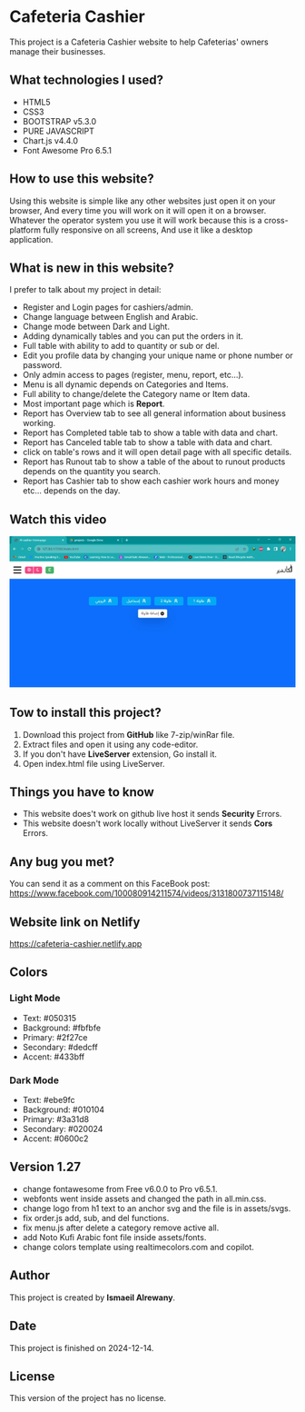 # Cafeteria Cashier

This project is a Cafeteria Cashier website to help Cafeterias' owners manage their businesses.

## What technologies I used?

* HTML5
* CSS3
* BOOTSTRAP v5.3.0
* PURE JAVASCRIPT
* Chart.js v4.4.0
* Font Awesome Pro 6.5.1

## How to use this website?

Using this website is simple like any other websites just open it on your browser, And every time you will work on it will open it on a browser. Whatever the operator system you use it will work because this is a cross-platform fully responsive on all screens, And use it like a desktop application.

## What is new in this website?

I prefer to talk about my project in detail:

* Register and Login pages for cashiers/admin.
* Change language between English and Arabic.
* Change mode between Dark and Light.
* Adding dynamically tables and you can put the orders in it.
* Full table with ability to add to quantity or sub or del.
* Edit you profile data by changing your unique name or phone number or password.
* Only admin access to pages (register, menu, report, etc...).
* Menu is all dynamic depends on Categories and Items.
* Full ability to change/delete the Category name or Item data.
* Most important page which is **Report**.
* Report has Overview tab to see all general information about business working.
* Report has Completed table tab to show a table with data and chart.
* Report has Canceled table tab to show a table with data and chart.
* click on table's rows and it will open detail page with all specific details.
* Report has Runout tab to show a table of the about to runout products depends on the quantity you search.
* Report has Cashier tab to show each cashier work hours and money etc... depends on the day.

## Watch this video

[![v1.00](/assets/image/al-cashier.jpg)](https://drive.google.com/file/d/1KbLyDka40IgjtbRic0S2OO9Cs-odhqHs/view?usp=share_link)

## Tow to install this project?

1. Download this project from **GitHub** like 7-zip/winRar file.
2. Extract files and open it using any code-editor.
3. If you don't have **LiveServer** extension, Go install it.
4. Open index.html file using LiveServer.

## Things you have to know

* This website does't work on github live host it sends **Security** Errors.
* This website doesn't work locally without LiveServer it sends **Cors** Errors.

## Any bug you met?

You can send it as a comment on this FaceBook post:
<https://www.facebook.com/100080914211574/videos/3131800737115148/>

## Website link on Netlify

<https://cafeteria-cashier.netlify.app>

## Colors

### Light Mode

* Text: #050315
* Background: #fbfbfe
* Primary: #2f27ce
* Secondary: #dedcff
* Accent: #433bff

### Dark Mode

* Text: #ebe9fc
* Background: #010104
* Primary: #3a31d8
* Secondary: #020024
* Accent: #0600c2

## Version 1.27

* change fontawesome from Free v6.0.0 to Pro v6.5.1.
* webfonts went inside assets and changed the path in all.min.css.
* change logo from h1 text to an anchor svg and the file is in assets/svgs.
* fix order.js add, sub, and del functions.
* fix menu.js after delete a category remove active all.
* add Noto Kufi Arabic font file inside assets/fonts.
* change colors template using realtimecolors.com and copilot.

## Author

This project is created by **Ismaeil Alrewany**.

## Date

This project is finished on 2024-12-14.

## License

This version of the project has no license.
